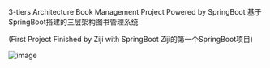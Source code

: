 3-tiers Architecture Book Management Project Powered by SpringBoot 基于SpringBoot搭建的三层架构图书管理系统

(First Project Finished by Ziji with SpringBoot  Ziji的第一个SpringBoot项目)

![image](https://user-images.githubusercontent.com/113784268/204967959-ce62294c-832c-4c53-b330-d9f6be015278.png)
